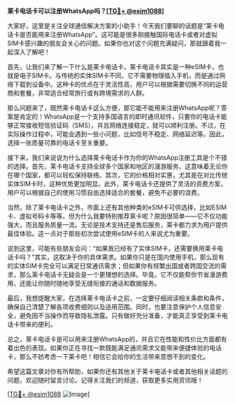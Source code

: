 **莱卡电话卡可以注册WhatsApp吗？[[TG💪+ @esim1088](https://t.me/s/esim1088)]**

大家好，这里是关注全球通信解决方案的小助手！今天我们要聊的话题是“莱卡电话卡是否能用来注册WhatsApp”。这可能是很多刚接触国际电话卡或者对虚拟SIM卡感兴趣的朋友会关心的问题。如果你也对这个问题充满疑问，那就跟着我一起深入了解吧！

首先，让我们来了解一下什么是莱卡电话卡。莱卡电话卡其实是一种eSIM卡，也就是电子SIM卡。与传统的实体SIM卡不同，它不需要物理插入手机，而是通过网络下载到设备中。这种卡的优点在于灵活性高，用户可以根据需要切换不同的运营商和套餐，非常适合经常旅行或有跨境需求的人群。

那么问题来了，既然莱卡电话卡这么方便，那它能不能用来注册WhatsApp呢？答案是肯定的！WhatsApp是一个支持多国语言的即时通讯软件，只要你的电话卡能够正常接收短信验证码（SMS），并且网络连接稳定，就可以顺利注册。不过，在实际操作过程中，可能会遇到一些小问题，比如信号不稳定、网络延迟等。因此，选择一张质量可靠的电话卡至关重要。

接下来，我们来说说为什么选择莱卡电话卡作为你的WhatsApp注册工具是个不错的选择。首先，莱卡电话卡支持全球多个国家和地区的漫游服务，这意味着无论你在哪个国家，都可以轻松保持联络。其次，它的价格相对实惠，尤其是在对比传统实体SIM卡时，这种优势更加明显。此外，莱卡电话卡还提供了灵活的资费方案，用户可以根据自己的使用习惯自由选择适合的套餐，避免不必要的浪费。

当然，除了莱卡电话卡之外，市面上还有其他种类的eSIM卡可供选择，比如ESIM卡、虚拟号码卡等等。但为什么我要特别推荐莱卡呢？原因很简单——它不仅功能强大，而且服务质量一流。无论是技术支持还是售后服务，莱卡都力求为用户提供最佳体验。这一点对于那些初次尝试使用eSIM卡的人来说尤为重要。

说到这里，可能有些朋友会问：“如果我已经有了实体SIM卡，还需要换用莱卡电话卡吗？”其实，这取决于你的具体需求。如果你只是在国内使用手机，那么现有的实体SIM卡完全可以满足日常通讯需求；但如果你有频繁出国或者跨国交流的需求，那么莱卡电话卡无疑会是一个更理想的选择。毕竟，它不仅能帮你节省漫游费用，还能让你随时随地享受无缝衔接的通话和数据服务。

最后，我想提醒大家，在选择莱卡电话卡之前，一定要仔细阅读相关条款和条件，确保自己清楚了解各项收费细则以及适用范围。同时，也要注意保护个人信息安全，避免因不当操作而导致隐私泄露。只有做好充分准备，才能真正享受到莱卡电话卡带来的便利。

总之，莱卡电话卡是可以用来注册WhatsApp的，并且它在性能和性价比方面都有着出色的表现。如果你正在寻找一款既能满足通讯需求又能带来便捷体验的电话卡，那么不妨考虑一下莱卡吧！相信它会给你的生活带来意想不到的变化。

希望这篇文章对你有所帮助，如果你还有其他关于莱卡电话卡或者其他相关话题的问题，欢迎随时留言讨论。记得关注我们的频道，获取更多实用资讯哦！

[[TG💪+ @esim1088](https://t.me/s/esim1088) ![Image](https://i.postimg.cc/4NQfJmqS/Snipaste-2025-05-13-00-14-12.png)]